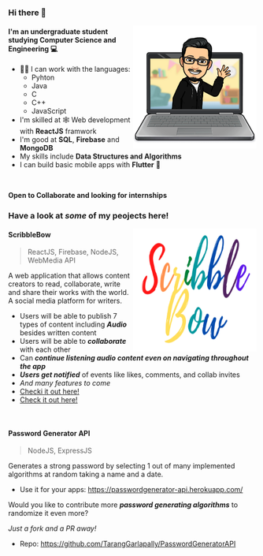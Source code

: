### Hi there 👋
<div>
<img align = "right" alt="Tarang's Bitmoji" src="/my_bitmoji.png" width="250px" height="250px"></img> 
</div>


#### I'm an undergraduate student studying **Computer Science and Engineering** 💻
 
 - 👨‍💻 I can work with the languages:
      * Pyhton 
      * Java
      * C
      * C++
      * JavaScript
 - I'm skilled at 🕸️ Web development with **ReactJS** framwork 
 - I'm good at **SQL**, **Firebase** and **MongoDB**
 - My skills include **Data Structures and Algorithms**
 - I can build basic mobile apps with **Flutter** 📱
 
<br />

**Open to Collaborate and looking for internships**

 ### Have a look at _**some**_ of my **peojects** here!
 
 <div>
<img align = "right" alt="Tarang's Bitmoji" src="/ScribbleBow.png" width="250px" height="250px"></img> 
</div>
 

 #### **ScribbleBow**
 
 > ReactJS, Firebase, NodeJS, WebMedia API 
 
A web application that allows content creators to read,
collaborate, write and share their works with the world. A social
media platform for writers.
 
* Users will be able to publish 7 types of content including _**Audio**_ besides  written content
* Users will be able to _**collaborate**_ with each other
* Can _**continue listening audio content even on navigating throughout the app**_
* _**Users get notified**_ of events like likes, comments, and collab invites
* _And many features to come_
* [Checki it out here!](https://scribblebow.web.app/)
* <a href="https://scribblebow.web.app/" target="_blank">Check it out here!</a>

<br />

#### **Password Generator API**

> NodeJS, ExpressJS

Generates a strong password by selecting 1 out of many
implemented algorithms at random taking a name and a date.
* Use it for your apps: https://passwordgenerator-api.herokuapp.com/


Would you like to contribute more _**password generating algorithms**_ to randomize it even more?

_Just a fork and a PR away!_

* Repo: https://github.com/TarangGarlapally/PasswordGeneratorAPI

<!--
**TarangGarlapally/TarangGarlapally** is a ✨ _special_ ✨ repository because its `README.md` (this file) appears on your GitHub profile.

Here are some ideas to get you started:

- 🔭 I’m currently working on ...
- 🌱 I’m currently learning ...
- 👯 I’m looking to collaborate on ...
- 🤔 I’m looking for help with ...
- 💬 Ask me about ...
- 📫 How to reach me: ...
- 😄 Pronouns: ...
- ⚡ Fun fact: ...
-->
